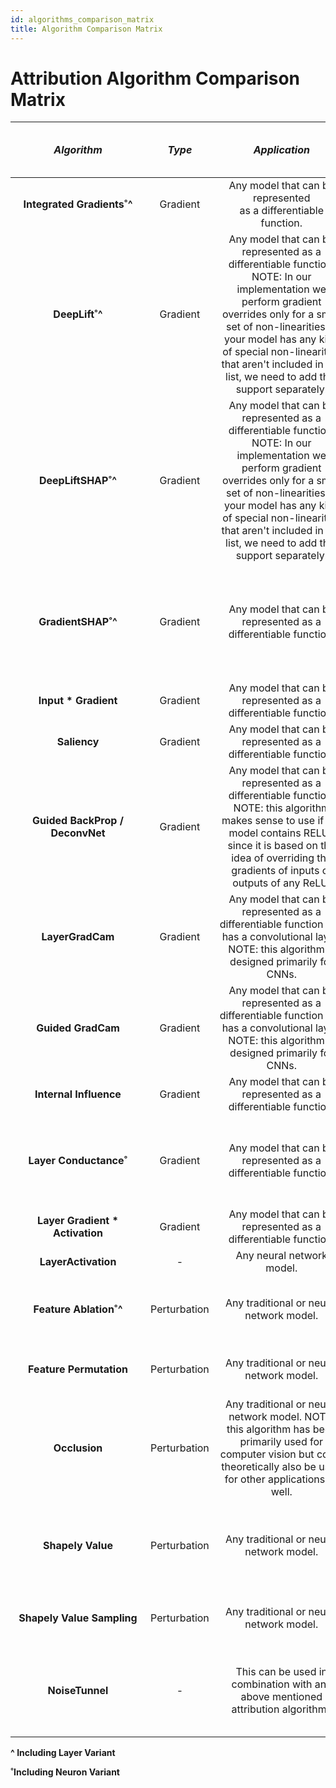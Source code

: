 ```yaml
---
id: algorithms_comparison_matrix
title: Algorithm Comparison Matrix
---
```


# **Attribution Algorithm Comparison Matrix**

|  <div style="width:200px">***&nbsp;&nbsp;Algorithm&nbsp;&nbsp;***</div> | ***&nbsp;&nbsp;Type&nbsp;&nbsp;*** | <div style="width:200px">***&nbsp;&nbsp;Application&nbsp;&nbsp;***</div> | ***Space&nbsp;Complexity*** | <div style="width:200px">***Model&nbsp;Passes&nbsp;(Forward Only or Forward and Backward))***</div> | <div style="width:200px">***Number&nbsp;of&nbsp;Samples&nbsp;Passed through Model's Forward (and Backward) Passes***</div> | <div style="width:200px">***Requires&nbsp;Baseline&nbsp;aka Reference ?***</div> | <div style="width:390px">***&nbsp;&nbsp;&nbsp;&nbsp;&nbsp;Description&nbsp;&nbsp;&nbsp;&nbsp;&nbsp;***</div> |
| :---: | :---: | :---: | :---: | :---: | :---: | :---: | :---: |
|  **Integrated Gradients˚^** | Gradient | Any model that can be represented<br/> as a differentiable function. | O(#steps * #examples * #features) | Forward and Backward | #steps * #examples | Yes (Single Baseline Per Input Example) | Approximates the integral of gradients along<br/>the path (straight line from baseline to input)<br/>and multiplies with (input - baseline) |
|  **DeepLift˚^** | Gradient | Any model that can be represented as a differentiable function. NOTE: In our implementation we perform gradient overrides only for a small set of non-linearities. If your model has any kind of special non-linearities that aren't included in our list, we need to add that support separately. | O(#examples * #features) | Forward and Backward | #examples | Yes (Single Baseline Per Input Example) | Explains differences in the non-linear activations' outputs in terms of the differences of the input from its corresponding reference. NOTE: Currently, only rescale rule is supported. |
|  **DeepLiftSHAP˚^** | Gradient | Any model that can be represented as a differentiable function. NOTE: In our implementation we perform gradient overrides only for a small set of non-linearities. If your model has any kind of special non-linearities that aren't included in our list, we need to add that support separately. | O(#examples * #features * #baselines) | Forward and Backward | #examples * #baselines | Yes (Multiple Baselines Per Input Example) | An extension of DeepLift that approximates SHAP values. For each input example it considers a distribution of baselines and computes the expected value of the attributions based on DeepLift algorithm across all input-baseline pairs. NOTE: Currently, only rescale rule is supported. |
|  **GradientSHAP˚^** | Gradient | Any model that can be represented as a differentiable function. | O(#examples * # samples * #features + #baselines * #features) | Forward and Backward | #examples * #samples | Yes (Multiple Baselines Per Input Example) | Approximates SHAP values based on the expected gradients. It adds gaussian noise to each input example #samples times, selects a random point between each sample and randomly drawn baseline from baselines' distribution, computes the gradient for it and multiples it with (input - baseline). Final SHAP values represent the expected values of gradients * (input - baseline) for each input example. |
|  **Input * Gradient** | Gradient | Any model that can be represented as a differentiable function. | O(#examples * #features) | Forward and Backward | #examples | No | Multiplies model inputs with the gradients of the model outputs w.r.t. those inputs. |
|  **Saliency** | Gradient | Any model that can be represented as a differentiable function. | O(#examples * #features) | Forward and Backward | #examples | No | The gradients of the output w.r.t. inputs. |
|  **Guided BackProp / DeconvNet** | Gradient | Any model that can be represented as a differentiable function. NOTE: this algorithm makes sense to use if the model contains RELUs since it is based on the idea of overriding the gradients of inputs or outputs of any ReLU. | O(#examples * #features) | Forward and Backward | #examples | No | Computes the gradients of the model outputs w.r.t. its inputs. If there are any RELUs present in the model, their gradients will be overridden so that only positive gradients of the inputs (in case of Guided BackProp) and outputs (in case of deconvnet) are back-propagated. |
|  **LayerGradCam** | Gradient | Any model that can be represented as a differentiable function and has a convolutional layer. NOTE: this algorithm is designed primarily for CNNs. | O(#examples * #features) | Forward and Backward | #examples | No | Computes the gradients of model outputs w.r.t. selected input layer, averages them for each output channel and multiplies with the layer activations. |
|  **Guided GradCam** | Gradient | Any model that can be represented as a differentiable function and has a convolutional layer. NOTE: this algorithm is designed primarily for CNNs. | O(#examples * #features) | Forward and Backward | #examples | No | Computes the element-wise product of Guided BackProp and up-sampled positive GradCam attributions. |
|  **Internal Influence** | Gradient | Any model that can be represented as a differentiable function. | O(#steps * #examples * #features) | Forward and Backward | #steps * #examples | Yes | Approximates the integral of gradients along the path from baseline to inputs for selected input layer. |
|  **Layer Conductance˚** | Gradient | Any model that can be represented as a differentiable function. | O(#steps * #examples * #features) | Forward and Backward | #steps * #examples | Yes (Single Baseline Per Input Example) | Decomposes integrated gradients via chain rule. It approximates the integral of gradients defined by a chain rule, described as the gradients of the output w.r.t. to the neurons multiplied by the gradients of the neurons w.r.t. the inputs, along the path from baseline to inputs. Finally, the latter is multiplied by (input - baseline).
|  **Layer Gradient * Activation** |	Gradient	| Any model that can be represented as a differentiable function.	| O(#examples * #features)	| Forward and Backward	| #examples	| No	| Computes element-wise product of layer activations and the gradient of the output w.r.t. that layer. |
|  **LayerActivation** | - | Any neural network model. | O(#examples * #features) | Forward | #examples | No | Computes the inputs or outputs of selected layer. |
|  **Feature Ablation˚^** | Perturbation | Any traditional or neural network model. | O(#examples * #features * #ablations_per_eval) | Forward | #examples * #features | Yes (Single Baseline Per Input Example; Usually, zero baseline is used) | Assigns an importance score to each input feature based on the magnitude changes in model output or loss when those features are replaced by a baseline (usually zeros) based on an input feature mask. |
|  **Feature Permutation** | Perturbation | Any traditional or neural network model. | O(#examples * #features * #permutations_per_eval) | Forward | #examples * #features | No (Internally in our implementation permuted featues for each batch are treated as baselines) | Assigns an importance score to each input feature based on the magnitude changes in model output or loss when those features are permuted based on input feature mask. |
|  **Occlusion** | Perturbation | Any traditional or neural network model. NOTE: this algorithm has been primarily used for computer vision but could theoretically also be used for other applications as well. | O(#examples * #features * #ablations_per_eval) | Forward | #examples * #features | Yes (usually, zero baseline is used) | Assigns an importance score to each input feature based on the magnitude changes in model output when those features are replaced by a baseline (usually zeros) using rectangular sliding windows and sliding strides. If a features is located in multiple hyper-rectangles the importance scores are averaged across those hyper-rectangles. |
|  **Shapely Value** | Perturbation | Any traditional or neural network model. | O(#examples * #features * #perturbations_per_eval ) | Forward | #examples * #features * #features! | Yes (usually, zero baseline is used) | Computes feature importances based on all permutations of all input features. It adds each feature for each permutation one-by-one to the baseline and computes the magnitudes of output changes for each feature which are ultimately being averaged across all permutations to estimate final attribution score. |
|  **Shapely Value Sampling** | Perturbation | Any traditional or neural network model. | O(#examples * # features * #perturbations_per_eval ) | Forward | #examples * #features * #samples | Yes (usually, zero baseline is used) | Similar to Shapely value, but instead of considering all feature permutations it considers only #samples permutations. |
|  **NoiseTunnel** | - | This can be used in combination with any above mentioned attribution algorithms | Depends on the choice of above mentioned attribution algorithm. | Forward or Forward and Backward - It depends on the choice of above mentioned attribution algorithm. | Depends on the choice of above mentioned attribution algorithm. | Depends on the choice of above mentioned attribution algorithm. | Adds gaussian noise to each input example #samples times, calls any above mentioned attribution algorithm for all #samples per example and aggregates / smoothens them based on different techniques for each input example. Supported smoothing techniques include: smoothgrad, vargrad, smoothgrad_sq. |

**^ Including Layer Variant**

**˚Including Neuron Variant**
